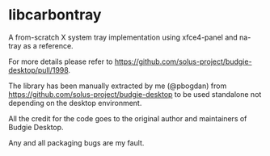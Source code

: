 # libcarbontray

A from-scratch X system tray implementation using xfce4-panel and na-tray as a reference.

For more details please refer to https://github.com/solus-project/budgie-desktop/pull/1998.

The library has been manually extracted by me (@pbogdan) from
https://github.com/solus-project/budgie-desktop to be used standalone not depending on the desktop
environment.

All the credit for the code goes to the original author and maintainers of Budgie Desktop.

Any and all packaging bugs are my fault.
